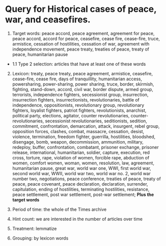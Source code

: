 # Query for Historical cases of peace, war, and ceasefires. 

1. Target words: peace accord, peace agreement, agreement for peace, peace accord, accord for peace, ceasefire, cease fire, cease-fire, truce, armistice, cessation of hostilities, cessation of war, agreement with independence movement, peace treaty, treaties of peace, treaty of peace, humanitarian pause 

  - 1.1 Type 2 selection: articles that have at least one of these words
  
2. Lexicon: treaty, peace treaty, peace agreement, armistice, ceasefire, cease-fire, cease fire, days of tranquillity, humanitarian access, powersharing, power-sharing, power sharing, truce, border, skirmish, fighting, stand-down, accord, civil war, border dispute, armed group, terrorists, independence fighters, secessionist group, insurrection, insurrection fighters, insurrectionists, revolutionaries, battle of independence, oppositionists, revolutionary group, revolutionary fighters, loyalist fighters, patriot fighters, revolutionists, anarchist, political party, elections, agitator, counter revolutionaries, counter-revolutionaries, secessionist revolutionaries, seditionists, sedition, commitment, confrontation, demarcation, attack, insurgent, rebel group, opposition forces, clashes, combat, massacre, cessation, desist, violence, termination, freedom fighter, guerrilla, hostilities, bloodshed, disengage, bomb, weapon, decommission, ammunition, military, redeploy, buffer, confrontation, combatant, prisoner exchange, prisoner release, international, humanitarian, soldier, capture, execution, red cross, torture, rape, violation of women, forcible rape, abduction of women, comfort women, woman, women, resolution, law, agreement, humanitarian pause, great war, world war one, WWI, first world war, second world war, WWII, world war two, world war no. 2, world war number two, negotiations, peace conference, treaties of peace, treaty of peace, peace covenant, peace declaration, declaration, surrender, capitulation, ending of hostilities, terminating hostilities, resistance, peace settlement, post war settlement, post-war settlement;  **Plus the target words**

3. Period of time: the whole of the Times archive 

4. Hint count: we are interested in the number of articles over time 

5. Treatment: lemmatize 

6. Grouping: by lexicon words
